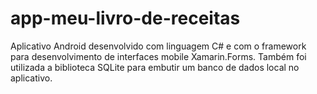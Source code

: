 # app-meu-livro-de-receitas
Aplicativo Android desenvolvido com linguagem C# e com o framework para desenvolvimento de interfaces mobile Xamarin.Forms. Também foi utilizada a biblioteca SQLite para embutir um banco de dados local no aplicativo.
